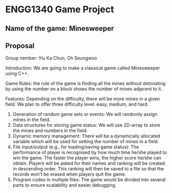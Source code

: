 # ENGG1340 Game Project
## Name of the game: Minesweeper
## Proposal

Group nember: Yiu Ka Chun, Oh Seungwoo

Introduction: We are going to make a classical game called Minesweeper using C++. 

Game Rules: the rule of the game is finding all the mines without detonating by using the number on a block shows the number of mines adjacent to it.

Features: Depending on the difficulty, there will be more mines in a given field. We plan to offer three difficulty level: easy, medium, and hard.
1. Generation of random game sets or events: We will randomly assign mines in the field.
2. Data structures for storing game status: We will use 2D-array to store the mines and numbers in the field.
3. Dynamic memory management: There will be a dynamically allocated variable which will be used for setting the number of mines in a field.
4. File input/output (e.g., for loading/saving game status): The performance of player is recognised by how much time he/she played to win the game. The faster the player wins, the higher score he/she can obtain. Players will be asked for their names and ranking will be created in descending order. This ranking will then be saved to a file so that the records won't be erased when players quit the game.
5. Program codes in multiple files: The game would be divided into several parts to ensure scalability and easier debugging.

